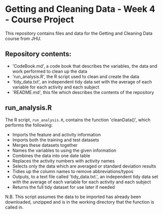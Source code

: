 # Getting and Cleaning Data - Week 4 - Course Project

This repository contains files and data for the Getting and Cleaning Data course from JHU.

## Repository contents:

- 'CodeBook.md', a code book that describes the variables, the data and work performed to clean up the data
- 'run_analysis.R', the R script used to clean and create the data
- 'tidy_data.txt', an independent tidy data set with the average of each variable for each activity and each subject
- 'README.md', this file which describes the contents of the repository

## run_analysis.R

The R script, `run_analysis.R`, contains the function 'cleanData()', which performs the following:

- Imports the feature and activity information
- Imports both the training and test datasets
- Merges these datasets together
- Names the variables to using the given information
- Combines the data into one date table
- Replaces the activity numbers with activity names
- Selects only the data which are averaged or standard deviation results
- Tidies up the column names to remove abbreviations/typos
- Outputs, to a text file called 'tidy_data.txt.', an independent tidy data set with the average of each variable for each activity and each subject
- Returns the full tidy dataset for use later if needed

N.B. This script assumes the data to be imported has already been downloaded, unzipped and is in the working directory that the function is called in.
